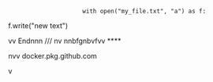                          with open("my_file.txt", "a") as f:
   f.write("new text")

vv 
Endnnn
/// 
    nv
  nnbfgnbvfvv ****
             
             
   
nvv   docker.pkg.github.com    
 
    
  v     
       
           
 
    
  
  
  
    
   
 
  

 
     
  
 
 
 
